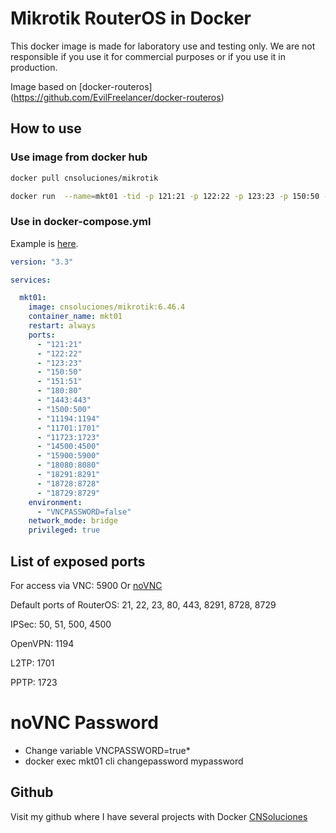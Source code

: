 # Mikrotik RouterOS in Docker

This docker image is made for laboratory use and testing only. We are not responsible if you use it for commercial purposes or if you use it in production.

Image based on [docker-routeros] (https://github.com/EvilFreelancer/docker-routeros)

## How to use


### Use image from docker hub

```bash
docker pull cnsoluciones/mikrotik
```

```bash
docker run  --name=mkt01 -tid -p 121:21 -p 122:22 -p 123:23 -p 150:50 -p 151:51 -p 180:80 -p 1443:443 -p 1500:500 -p 11194:1194 -p 11701:1701 -p 11723:1723 -p 14500:4500 -p 15900:5900 -p "18080:8080" -p 18291:8291 -p 18728:8728 -p 18729:8729 cnsoluciones/mikrotik
```


### Use in docker-compose.yml

Example is [here](docker-compose.yml).

```yml
version: "3.3"

services:

  mkt01:
    image: cnsoluciones/mikrotik:6.46.4
    container_name: mkt01
    restart: always
    ports:
      - "121:21"
      - "122:22"
      - "123:23"
      - "150:50"
      - "151:51"
      - "180:80"
      - "1443:443"
      - "1500:500"
      - "11194:1194"
      - "11701:1701"
      - "11723:1723"
      - "14500:4500"
      - "15900:5900"
      - "18080:8080"
      - "18291:8291"
      - "18728:8728"
      - "18729:8729"
    environment:
      - "VNCPASSWORD=false"
    network_mode: bridge
    privileged: true
```

## List of exposed ports

For access via VNC: 5900 Or [noVNC](http://localhost:18080/)

Default ports of RouterOS: 21, 22, 23, 80, 443, 8291, 8728, 8729

IPSec: 50, 51, 500, 4500

OpenVPN: 1194

L2TP: 1701

PPTP: 1723

# noVNC Password

* Change variable VNCPASSWORD=true*
* docker exec mkt01 cli changepassword mypassword

## Github
Visit my github where I have several projects with Docker [CNSoluciones](https://github.com/lordbasex/Docker)
